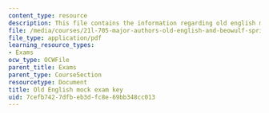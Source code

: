 ```yaml
---
content_type: resource
description: This file contains the information regarding old english mock exam key.
file: /media/courses/21l-705-major-authors-old-english-and-beowulf-spring-2014/7cefb7427dfbeb3dfc8e69bb348cc013_MIT21L_705S14_Moc_Exm_Key.pdf
file_type: application/pdf
learning_resource_types:
- Exams
ocw_type: OCWFile
parent_title: Exams
parent_type: CourseSection
resourcetype: Document
title: Old English mock exam key
uid: 7cefb742-7dfb-eb3d-fc8e-69bb348cc013
---
```

